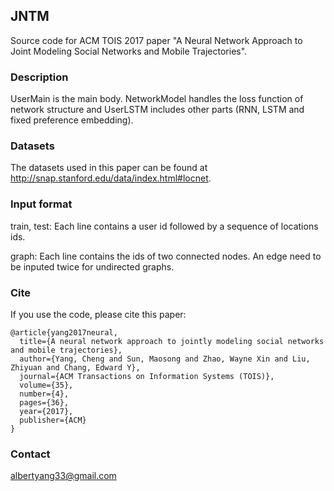 ## JNTM
Source code for ACM TOIS 2017 paper "A Neural Network Approach to Joint Modeling Social Networks and Mobile Trajectories".

### Description

UserMain is the main body. NetworkModel handles the loss function of network structure and UserLSTM includes other parts (RNN, LSTM and fixed preference embedding).

### Datasets
The datasets used in this paper can be found at http://snap.stanford.edu/data/index.html#locnet.

### Input format

train, test: Each line contains a user id followed by a sequence of locations ids.

graph: Each line contains the ids of two connected nodes. An edge need to be inputed twice for undirected graphs.

### Cite

If you use the code, please cite this paper:

```
@article{yang2017neural,
  title={A neural network approach to jointly modeling social networks and mobile trajectories},
  author={Yang, Cheng and Sun, Maosong and Zhao, Wayne Xin and Liu, Zhiyuan and Chang, Edward Y},
  journal={ACM Transactions on Information Systems (TOIS)},
  volume={35},
  number={4},
  pages={36},
  year={2017},
  publisher={ACM}
}
```
### Contact
albertyang33@gmail.com
